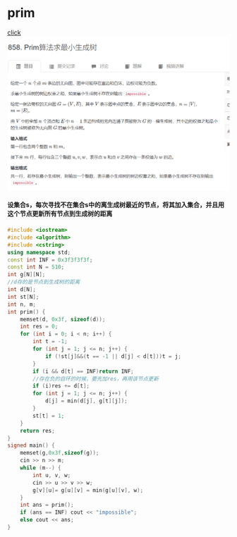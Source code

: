 # prim
[click](https://www.acwing.com/problem/content/860/)
![图 1](/images/018903d32a7b54782ba2048bf29bad816cf8aa10130ca65e8844ded7b4961b5f.png)  


#### 设集合s，每次寻找不在集合s中的离生成树最近的节点，将其加入集合，并且用这个节点更新所有节点到生成树的距离

```cpp
#include <iostream>
#include <algorithm>
#include <cstring>
using namespace std;
const int INF = 0x3f3f3f3f;
const int N = 510;
int g[N][N];
//d存的是节点到生成树的距离
int d[N];
int st[N];
int n, m;
int prim() {
	memset(d, 0x3f, sizeof(d));
	int res = 0;
	for (int i = 0; i < n; i++) {
		int t = -1;
		for (int j = 1; j <= n; j++) {
			if (!st[j]&&(t == -1 || d[j] < d[t]))t = j;
		}
		if (i && d[t] == INF)return INF;
        //存在负的自环的时候，要先加res，再用该节点更新
		if (i)res += d[t];
		for (int j = 1; j <= n; j++) {
			d[j] = min(d[j], g[t][j]);
		}
		st[t] = 1;
	}
	return res;
}
signed main() {
	memset(g,0x3f,sizeof(g));
	cin >> n >> m;
	while (m--) {
		int u, v, w;
		cin >> u >> v >> w;
		g[v][u]= g[u][v] = min(g[u][v], w);
	}
	int ans = prim();
	if (ans == INF) cout << "impossible";
	else cout << ans;
}
```